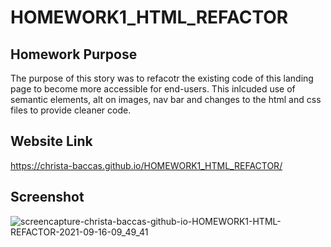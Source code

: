 # HOMEWORK1_HTML_REFACTOR

## Homework Purpose

The purpose of this story was to refacotr the existing code of this landing page to become more accessible for end-users. This inlcuded use of semantic elements, alt on images, nav bar and changes to the html and css files to provide cleaner code.

## Website Link

https://christa-baccas.github.io/HOMEWORK1_HTML_REFACTOR/

## Screenshot

![screencapture-christa-baccas-github-io-HOMEWORK1-HTML-REFACTOR-2021-09-16-09_49_41](https://user-images.githubusercontent.com/89414646/133634537-f64aa137-3a2a-4442-a8f6-808a0a17e0e9.png)
